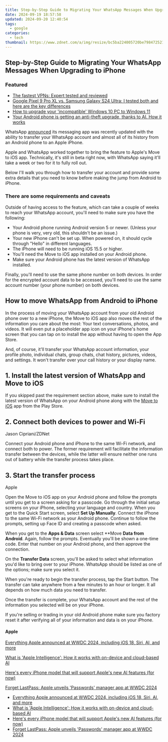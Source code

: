 ```yaml
---
title: Step-by-Step Guide to Migrating Your WhatsApp Messages When Upgrading to iPhone
date: 2024-09-19 18:57:58
updated: 2024-09-20 12:40:54
tags:
  - google
categories:
  - tech
thumbnail: https://www.zdnet.com/a/img/resize/bc5ba224005720be798472521c698d65d181d6d9/2022/06/17/e607b084-c156-4d34-a4d4-8d06958ca1fb/whatsapp-android-to-ios-zdnet.jpg?width=278&height=156&fit=crop&auto=webp
---
```


## Step-by-Step Guide to Migrating Your WhatsApp Messages When Upgrading to iPhone

### Featured

* [The fastest VPNs: Expert tested and reviewed](https://www.zdnet.com/article/fastest-vpn/)
* [Google Pixel 9 Pro XL vs. Samsung Galaxy S24 Ultra: I tested both and here are the key differences](https://www.zdnet.com/article/google-pixel-9-pro-xl-vs-samsung-galaxy-s24-ultra/)
* [How to upgrade your 'incompatible' Windows 10 PC to Windows 11](https://www.zdnet.com/article/how-to-upgrade-your-incompatible-windows-10-pc-to-windows-11/)
* [Your Android phone is getting an anti-theft upgrade, thanks to AI. How it works](https://www.zdnet.com/article/your-android-phone-is-getting-an-anti-theft-upgrade-thanks-to-ai-how-it-works/)

WhatsApp [announced](https://www.zdnet.com/article/whatsapp-and-apple-work-together-to-make-it-easier-for-android-users-to-jump-to-iphone/) its messaging app was recently updated with the ability to transfer your WhatsApp account and almost all of its history from an Android phone to an Apple iPhone. 

Apple and WhatsApp worked together to bring the feature to Apple's Move to iOS app. Technically, it's still in beta right now, with WhatsApp saying it'll take a week or two for it to fully roll out. 

Below I'll walk you through how to transfer your account and provide some extra details that you need to know before making the jump from Android to iPhone. 

###  There are some requirements and caveats 

Outside of having access to the feature, which can take a couple of weeks to reach your WhatsApp account, you'll need to make sure you have the following: 

* Your Android phone running Android version 5 or newer. (Unless your phone is very, very old, this shouldn't be an issue.)
* Your new iPhone can't be set up. When powered on, it should cycle through "Hello" in different languages.
* The iPhone will need to be running iOS 15.5 or higher.
* You'll need the Move to iOS app installed on your Android phone.
* Make sure your Android phone has the latest version of WhatsApp installed.

Finally, you'll need to use the same phone number on both devices. In order for the encrypted account data to be accessed, you'll need to use the same account number (your phone number) on both devices. 

##  How to move WhatsApp from Android to iPhone 

In the process of moving your WhatsApp account from your old Android phone over to a new iPhone, the Move to iOS app also moves the rest of the information you care about the most: Your text conversations, photos, and videos. It will even put a placeholder app icon on your iPhone's home screen that you can tap on to install the app without having to open the App Store. 

And, of course, it'll transfer your WhatsApp account information, your profile photo, individual chats, group chats, chat history, pictures, videos, and settings. It won't transfer over your call history or your display name. 

##  1\. Install the latest version of WhatsApp and Move to iOS 

If you skipped past the requirement section above, make sure to install the latest version of WhatsApp on your Android phone along with the [Move to iOS](https://play.google.com/store/apps/details?id=com.apple.movetoios&hl=en%5FUS&gl=US) app from the Play Store. 

##  2\. Connect both devices to power and Wi-Fi 

Jason Cipriani/ZDNet

Connect your Android phone and iPhone to the same Wi-Fi network, and connect both to power. The former requirement will facilitate the information transfer between the devices, while the latter will ensure neither one runs out of battery while the transfer process takes place. 

##  3\. Start the transfer process 

Apple

Open the Move to iOS app on your Android phone and follow the prompts until you get to a screen asking for a passcode. Go through the initial setup screens on your iPhone, selecting your language and country. When you get to the Quick Start screen, select **Set Up Manually**. Connect the iPhone to the same Wi-Fi network as your Android phone. Continue to follow the prompts, setting up Face ID and creating a passcode when asked. 

When you get to the **Apps & Data** screen select \*\*Move **Data from Android**. Again, follow the prompts. Eventually you'll be shown a one-time code. Enter that number on your Android phone, and then approve the connection. 

On the **Transfer Data** screen, you'll be asked to select what information you'd like to bring over to your iPhone. WhatsApp should be listed as one of the options; make sure you select it. 

When you're ready to begin the transfer process, tap the Start button. The transfer can take anywhere from a few minutes to an hour or longer. It all depends on how much data you need to transfer. 

Once the transfer is complete, your WhatsApp account and the rest of the information you selected will be on your iPhone. 

If you're selling or trading in your old Android phone make sure you factory reset it after verifying all of your information and data is on your iPhone. 

#### Apple

[Everything Apple announced at WWDC 2024, including iOS 18, Siri, AI, and more](https://www.zdnet.com/article/every-new-feature-apple-unveiled-for-iphone-ipad-mac-and-more-this-fall-including-ai/ "Everything Apple announced at WWDC 2024, including iOS 18, Siri, AI, and more")

[What is 'Apple Intelligence': How it works with on-device and cloud-based AI](https://www.zdnet.com/article/what-is-apple-intelligence-everything-to-know-about-ai-features-coming-to-iphones-macs-and-ipads/ "What is 'Apple Intelligence': How it works with on-device and cloud-based AI")

[Here's every iPhone model that will support Apple's new AI features (for now)](https://www.zdnet.com/article/ios-18-1-update-every-iphone-model-that-will-support-apples-new-ai-features-for-now/ "Here's every iPhone model that will support Apple's new AI features (for now)")

[Forget LastPass: Apple unveils 'Passwords' manager app at WWDC 2024](https://www.zdnet.com/article/forget-lastpass-apple-unveils-passwords-manager-app-at-wwdc-2024/ "Forget LastPass: Apple unveils 'Passwords' manager app at WWDC 2024")

* [Everything Apple announced at WWDC 2024, including iOS 18, Siri, AI, and more](https://www.zdnet.com/article/every-new-feature-apple-unveiled-for-iphone-ipad-mac-and-more-this-fall-including-ai/ "Everything Apple announced at WWDC 2024, including iOS 18, Siri, AI, and more")
* [What is 'Apple Intelligence': How it works with on-device and cloud-based AI](https://www.zdnet.com/article/what-is-apple-intelligence-everything-to-know-about-ai-features-coming-to-iphones-macs-and-ipads/ "What is 'Apple Intelligence': How it works with on-device and cloud-based AI")
* [Here's every iPhone model that will support Apple's new AI features (for now)](https://www.zdnet.com/article/ios-18-1-update-every-iphone-model-that-will-support-apples-new-ai-features-for-now/ "Here's every iPhone model that will support Apple's new AI features (for now)")
* [Forget LastPass: Apple unveils 'Passwords' manager app at WWDC 2024](https://www.zdnet.com/article/forget-lastpass-apple-unveils-passwords-manager-app-at-wwdc-2024/ "Forget LastPass: Apple unveils 'Passwords' manager app at WWDC 2024")

<ins class="adsbygoogle"
     style="display:block"
     data-ad-format="autorelaxed"
     data-ad-client="ca-pub-7571918770474297"
     data-ad-slot="1223367746"></ins>



<ins class="adsbygoogle"
     style="display:block"
     data-ad-client="ca-pub-7571918770474297"
     data-ad-slot="8358498916"
     data-ad-format="auto"
     data-full-width-responsive="true"></ins>
